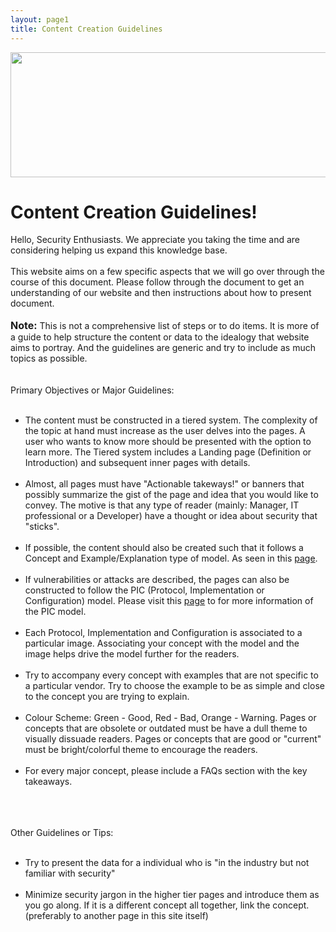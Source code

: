 ```yaml
---
layout: page1
title: Content Creation Guidelines
---
```

<img src="/static_files/Content-Creation-1.png" style="width:800px;height:200px;" class="center" />

<p id="creation">
  <h1>Content Creation Guidelines!</h1>
  Hello, Security Enthusiasts. We appreciate you taking the time and are considering helping us expand this knowledge base.
  <br /> <br />
  This website aims on a few specific aspects that we will go over through the course of this document. Please follow through the document to get an understanding of our website and then instructions about how to present document.
  <br /> <br />
  <font size="3"><strong>Note:</strong></font> <span class="red">This is not a comprehensive list of steps or to do items. It is more of a guide to help structure the content or data to the idealogy that website aims to portray. And the guidelines are generic and try to include as much topics as possible. </span>
  <br /> <br /> <br />
  Primary Objectives or Major Guidelines:
  <br /> <br />
  <ul>
    <li>The content must be constructed in a <span class="green">tiered system</span>. The complexity of the topic at hand must increase as the user delves into the pages. A user who wants to know more should be presented with the option to learn more. The Tiered system includes a Landing page (Definition or Introduction) and subsequent inner pages with details. </li>
    <br />
    <li>Almost, all pages must have <span class="green">"Actionable takeways!"</span> or banners that possibly summarize the gist of the page and idea that you would like to convey. The motive is that any type of reader (mainly: Manager, IT professional or a Developer) have a thought or idea about security that "sticks". </li>
    <br />
    <li>If possible, the content should also be created such that it follows a Concept and Example/Explanation type of model. As seen in this <a href="/articles/cryptographic_protocols/tls_1_3/tls_1_3_devQuickstart.html">page</a>.</li>
    <br />
    <li>If vulnerabilities or attacks are described, the pages can also be constructed to follow the <span class="green">PIC (Protocol, Implementation or Configuration) model</span>. Please visit this <a href="/flaw_categories.html">page</a> to for more information of the PIC model.</li>
    <br />
    <li>Each Protocol, Implementation and Configuration is associated to a particular image. Associating your concept with the model and the image helps drive the model further for the readers.</li>  <br />
    <li>Try to accompany every concept with examples that are not specific to a particular vendor. Try to choose the example to be as simple and close to the concept you are trying to explain.</li>  <br />
    <li>Colour Scheme: Green - Good, Red - Bad, Orange - Warning. Pages or concepts that are obsolete or outdated must be have a dull theme to visually dissuade readers. Pages or concepts that are good or "current" must be bright/colorful theme to encourage the readers. </li>
    <br />
    <li>For every major concept, please include a FAQs section with the key takeaways.</li>
    <br />
  </ul>
  <br /> <br />
  Other Guidelines or Tips:
  <br /> <br />
  <ul>
    <li>Try to present the data for a individual who is "in the industry but not familiar with security"</li>
    <br />
    <li>Minimize security jargon in the higher tier pages and introduce them as you go along. If it is a different concept all together, link the concept.(preferably to another page in this site itself) </li>
    <br />
  </ul>
</p>
